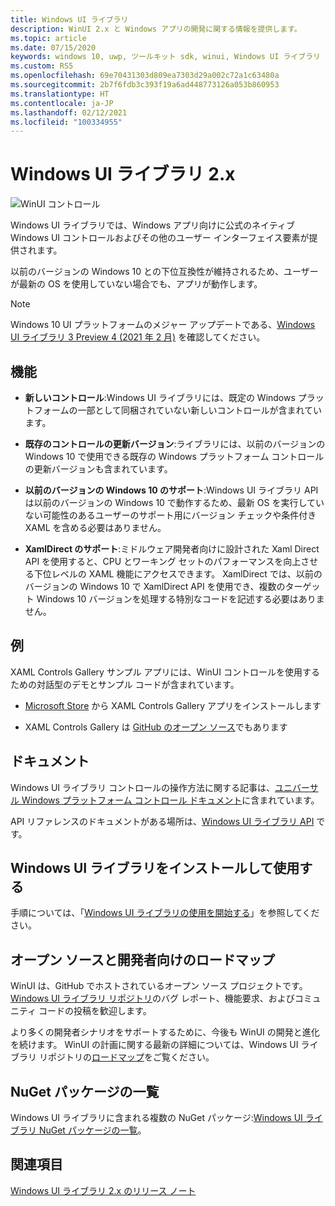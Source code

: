 ```yaml
---
title: Windows UI ライブラリ
description: WinUI 2.x と Windows アプリの開発に関する情報を提供します。
ms.topic: article
ms.date: 07/15/2020
keywords: windows 10, uwp, ツールキット sdk, winui, Windows UI ライブラリ
ms.custom: RS5
ms.openlocfilehash: 69e70431303d809ea7303d29a002c72a1c63480a
ms.sourcegitcommit: 2b7f6fdb3c393f19a6ad448773126a053b860953
ms.translationtype: HT
ms.contentlocale: ja-JP
ms.lasthandoff: 02/12/2021
ms.locfileid: "100334955"
---
```

# <a name="windows-ui-library-2x"></a>Windows UI ライブラリ 2.x

![WinUI コントロール](images/winUI-library-767.png)

Windows UI ライブラリでは、Windows アプリ向けに公式のネイティブ Windows UI コントロールおよびその他のユーザー インターフェイス要素が提供されます。

以前のバージョンの Windows 10 との下位互換性が維持されるため、ユーザーが最新の OS を使用していない場合でも、アプリが動作します。

> [!NOTE]
> Windows 10 UI プラットフォームのメジャー アップデートである、[Windows UI ライブラリ 3 Preview 4 (2021 年 2 月)](../winui3/index.md) を確認してください。

## <a name="features"></a>機能

* **新しいコントロール**:Windows UI ライブラリには、既定の Windows プラットフォームの一部として同梱されていない新しいコントロールが含まれています。

* **既存のコントロールの更新バージョン**:ライブラリには、以前のバージョンの Windows 10 で使用できる既存の Windows プラットフォーム コントロールの更新バージョンも含まれています。

* **以前のバージョンの Windows 10 のサポート**:Windows UI ライブラリ API は以前のバージョンの Windows 10 で動作するため、最新 OS を実行していない可能性のあるユーザーのサポート用にバージョン チェックや条件付き XAML を含める必要はありません。

* **XamlDirect のサポート**:ミドルウェア開発者向けに設計された Xaml Direct API を使用すると、CPU とワーキング セットのパフォーマンスを向上させる下位レベルの XAML 機能にアクセスできます。 XamlDirect では、以前のバージョンの Windows 10 で XamlDirect API を使用でき、複数のターゲット Windows 10 バージョンを処理する特別なコードを記述する必要はありません。

## <a name="examples"></a>例

XAML Controls Gallery サンプル アプリには、WinUI コントロールを使用するための対話型のデモとサンプル コードが含まれています。

* [Microsoft Store](
https://www.microsoft.com/p/xaml-controls-gallery/9msvh128x2zt) から XAML Controls Gallery アプリをインストールします

* XAML Controls Gallery は [GitHub のオープン ソース](
https://github.com/Microsoft/Xaml-Controls-Gallery)でもあります

## <a name="documentation"></a>ドキュメント

Windows UI ライブラリ コントロールの操作方法に関する記事は、[ユニバーサル Windows プラットフォーム コントロール ドキュメント](/windows/uwp/design/controls-and-patterns/)に含まれています。

API リファレンスのドキュメントがある場所は、[Windows UI ライブラリ API](/windows/winui/api/) です。

## <a name="install-and-use-the-windows-ui-library"></a>Windows UI ライブラリをインストールして使用する

手順については、「[Windows UI ライブラリの使用を開始する](getting-started.md)」を参照してください。

## <a name="open-source-and-developer-roadmap"></a>オープン ソースと開発者向けのロードマップ

WinUI は、GitHub でホストされているオープン ソース プロジェクトです。 [Windows UI ライブラリ リポジトリ](https://aka.ms/winui)のバグ レポート、機能要求、およびコミュニティ コードの投稿を歓迎します。

より多くの開発者シナリオをサポートするために、今後も WinUI の開発と進化を続けます。 WinUI の計画に関する最新の詳細については、Windows UI ライブラリ リポジトリの[ロードマップ](https://github.com/microsoft/microsoft-ui-xaml/blob/master/docs/roadmap.md)をご覧ください。

## <a name="nuget-package-list"></a>NuGet パッケージの一覧

Windows UI ライブラリに含まれる複数の NuGet パッケージ:[Windows UI ライブラリ NuGet パッケージの一覧](nuget-packages.md)。

## <a name="see-also"></a>関連項目

[Windows UI ライブラリ 2.x のリリース ノート](release-notes/index.md)
